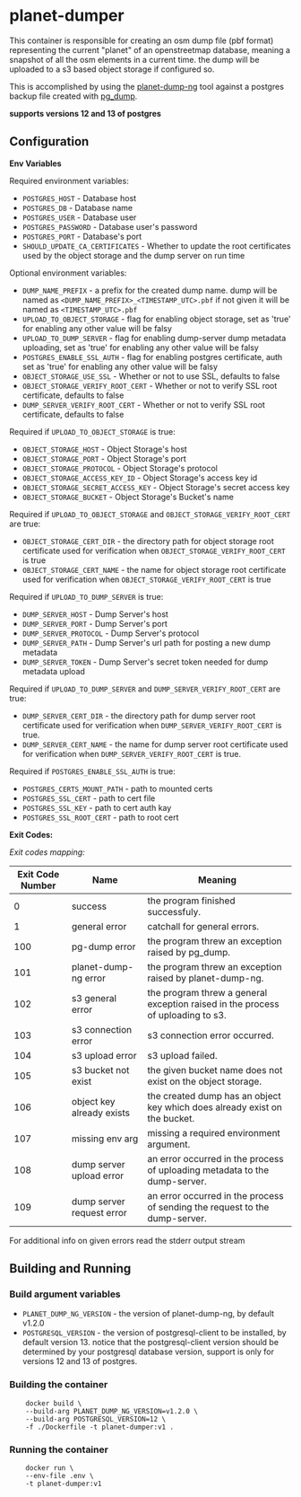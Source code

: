 # planet-dumper
This container is responsible for creating an osm dump file (pbf format) representing the current "planet" of an openstreetmap database, meaning a snapshot of all the osm elements in a current time. the dump will be uploaded to a s3 based object storage if configured so.

This is accomplished by using the [planet-dump-ng](https://github.com/zerebubuth/planet-dump-ng) tool against a postgres backup file created with [pg_dump](https://www.postgresql.org/docs/current/app-pgdump.html).

**supports versions 12 and 13 of postgres**

## Configuration

**Env Variables**

Required environment variables:

- `POSTGRES_HOST` - Database host
- `POSTGRES_DB` - Database name
- `POSTGRES_USER` - Database user
- `POSTGRES_PASSWORD` - Database user's password
- `POSTGRES_PORT` - Database's port
- `SHOULD_UPDATE_CA_CERTIFICATES` - Whether to update the root certificates used by the object storage and the dump server on run time

Optional environment variables:

- `DUMP_NAME_PREFIX` - a prefix for the created dump name. dump will be named as `<DUMP_NAME_PREFIX>_<TIMESTAMP_UTC>.pbf` if not given it will be named as `<TIMESTAMP_UTC>.pbf`
- `UPLOAD_TO_OBJECT_STORAGE` - flag for enabling object storage, set as 'true' for enabling any other value will be falsy
- `UPLOAD_TO_DUMP_SERVER` - flag for enabling dump-server dump metadata uploading, set as 'true' for enabling any other value will be falsy
- `POSTGRES_ENABLE_SSL_AUTH` - flag for enabling postgres certificate, auth set as 'true' for enabling any other value will be falsy
- `OBJECT_STORAGE_USE_SSL` - Whether or not to use SSL, defaults to false
- `OBJECT_STORAGE_VERIFY_ROOT_CERT` - Whether or not to verify SSL root certificate, defaults to false
- `DUMP_SERVER_VERIFY_ROOT_CERT` - Whether or not to verify SSL root certificate, defaults to false

Required if `UPLOAD_TO_OBJECT_STORAGE` is true:

- `OBJECT_STORAGE_HOST` - Object Storage's host
- `OBJECT_STORAGE_PORT` - Object Storage's port
- `OBJECT_STORAGE_PROTOCOL` - Object Storage's protocol
- `OBJECT_STORAGE_ACCESS_KEY_ID` - Object Storage's access key id
- `OBJECT_STORAGE_SECRET_ACCESS_KEY` - Object Storage's secret access key
- `OBJECT_STORAGE_BUCKET` - Object Storage's Bucket's name

Required if `UPLOAD_TO_OBJECT_STORAGE` and `OBJECT_STORAGE_VERIFY_ROOT_CERT` are true:
- `OBJECT_STORAGE_CERT_DIR` - the directory path for object storage root certificate used for verification when `OBJECT_STORAGE_VERIFY_ROOT_CERT` is true
- `OBJECT_STORAGE_CERT_NAME` - the name for object storage root certificate used for verification when `OBJECT_STORAGE_VERIFY_ROOT_CERT` is true

Required if `UPLOAD_TO_DUMP_SERVER` is true:

- `DUMP_SERVER_HOST` - Dump Server's host
- `DUMP_SERVER_PORT` - Dump Server's port
- `DUMP_SERVER_PROTOCOL` - Dump Server's protocol
- `DUMP_SERVER_PATH` - Dump Server's url path for posting a new dump metadata
- `DUMP_SERVER_TOKEN` - Dump Server's secret token needed for dump metadata upload

Required if `UPLOAD_TO_DUMP_SERVER` and `DUMP_SERVER_VERIFY_ROOT_CERT` are true:
- `DUMP_SERVER_CERT_DIR` - the directory path for dump server root certificate used for verification when `DUMP_SERVER_VERIFY_ROOT_CERT` is true.
- `DUMP_SERVER_CERT_NAME` - the name for dump server root certificate used for verification when `DUMP_SERVER_VERIFY_ROOT_CERT` is true.

Required if `POSTGRES_ENABLE_SSL_AUTH` is true:

- `POSTGRES_CERTS_MOUNT_PATH` - path to mounted certs
- `POSTGRES_SSL_CERT` - path to cert file
- `POSTGRES_SSL_KEY` - path to cert auth kay
- `POSTGRES_SSL_ROOT_CERT` - path to root cert

**Exit Codes:**

*Exit codes mapping:*

| Exit Code Number | Name                      | Meaning                                                                         |
|------------------|---------------------------|---------------------------------------------------------------------------------|
| 0                | success                   | the program finished successfuly.                                               |
| 1                | general error             | catchall for general errors.                                                    |
| 100              | pg-dump error             | the program threw an exception raised by pg_dump.                               |
| 101              | planet-dump-ng error      | the program threw an exception raised by planet-dump-ng.                        |
| 102              | s3 general error          | the program threw a general exception raised in the process of uploading to s3. |
| 103              | s3 connection error       | s3 connection error occurred.                                                   |
| 104              | s3 upload error           | s3 upload failed.                                                               |
| 105              | s3 bucket not exist       | the given bucket name does not exist on the object storage.                     |
| 106              | object key already exists | the created dump has an object key which does already exist on the bucket.      |
| 107              | missing env arg           | missing a required environment argument.                                        |
| 108              | dump server upload error  | an error occurred in the process of uploading metadata to the dump-server.      |
| 109              | dump server request error | an error occurred in the process of sending the request to the dump-server.     |

For additional info on given errors read the stderr output stream

## Building and Running

### Build argument variables
- `PLANET_DUMP_NG_VERSION` - the version of planet-dump-ng, by default v1.2.0
- `POSTGRESQL_VERSION` - the version of postgresql-client to be installed, by default version 13.
notice that the postgresql-client version should be determined by your postgresql database version, support is only for versions 12 and 13 of postgres.

### Building the container

```
    docker build \
    --build-arg PLANET_DUMP_NG_VERSION=v1.2.0 \
    --build-arg POSTGRESQL_VERSION=12 \
    -f ./Dockerfile -t planet-dumper:v1 .
```

### Running the container

```
    docker run \
    --env-file .env \
    -t planet-dumper:v1
```
